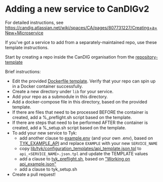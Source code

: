 # Adding a new service to CanDIGv2

For detailed instructions, see https://candig.atlassian.net/wiki/spaces/CA/pages/807731227/Creating+a+New+Microservice

If you've got a service to add from a separately-maintained repo, use these template instructions.

Start by creating a repo inside the CanDIG organisation from the [repository-template](https://github.com/new?template_name=repository-template&template_owner=CanDIG)

Brief instructions:
* Edit the provided [Dockerfile template](https://github.com/CanDIG/repository-template/blob/develop/Dockerfile). Verify that your repo can spin up in a Docker container successfully.
* Create a new directory under `lib` for your service.
* Add your repo as a submodule in this directory.
* Add a docker-compose file in this directory, based on the provided template.
* If there are files that need to be processed BEFORE the container is created, add a %_preflight.sh script based on the template.
* If there are steps that need to be performed AFTER the container is created, add a %_setup.sh script based on the template.
* To add your new service to Tyk:
  - add another clause to [example.env](etc/env/example.env) (and your own .env), based on [TYK_EXAMPLE_API](etc/env/example.env#L257) and replace `EXAMPLE` with your new `SERVICE_NAME`
  - copy [lib/tyk/configuration_templates/api_template.json.tpl](lib/tyk/configuration_templates/api_template.json.tpl) to `api_<SERVICE_NAME>.json.tpl` and update the TEMPLATE values
  - add a clause to [tyk_preflight.sh](lib/tyk/tyk_preflight.sh), based on ["Working on api_example.json"](lib/tyk/tyk_preflight.sh#L193)
  - add a clause to tyk_setup.sh
* Create a pull request!
